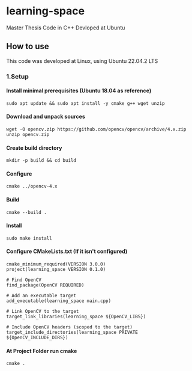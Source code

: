 # learning-space
Master Thesis Code in C++ 
Devloped at Ubuntu


## How to use
This code was developed at Linux, using Ubuntu 22.04.2 LTS 

### 1.Setup 
#### Install minimal prerequisites (Ubuntu 18.04 as reference)
```
sudo apt update && sudo apt install -y cmake g++ wget unzip
```
#### Download and unpack sources
```
wget -O opencv.zip https://github.com/opencv/opencv/archive/4.x.zip
unzip opencv.zip
```
#### Create build directory
```
mkdir -p build && cd build
```
#### Configure
```
cmake ../opencv-4.x
```
#### Build
```
cmake --build .
```
#### Install
```
sudo make install
```
#### Configure CMakeLists.txt (If it isn't configured)
```
cmake_minimum_required(VERSION 3.0.0)
project(learning_space VERSION 0.1.0)

# Find OpenCV
find_package(OpenCV REQUIRED)

# Add an executable target
add_executable(learning_space main.cpp)

# Link OpenCV to the target
target_link_libraries(learning_space ${OpenCV_LIBS})

# Include OpenCV headers (scoped to the target)
target_include_directories(learning_space PRIVATE ${OpenCV_INCLUDE_DIRS})
```
#### At Project Folder run cmake 
```
cmake .
```
